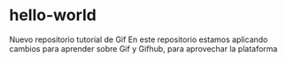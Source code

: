 # hello-world
Nuevo repositorio tutorial de Gif
En este repositorio estamos aplicando cambios para aprender sobre Gif y Gifhub, para aprovechar la plataforma
